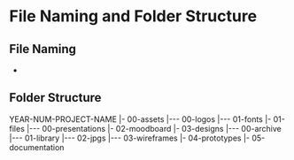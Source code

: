 # File Naming and Folder Structure

## File Naming

-

## Folder Structure
YEAR-NUM-PROJECT-NAME
|- 00-assets
|--- 00-logos
|--- 01-fonts
|- 01-files
|--- 00-presentations
|- 02-moodboard
|- 03-designs
|--- 00-archive
|--- 01-library
|--- 02-jpgs
|--- 03-wireframes
|- 04-prototypes
|- 05-documentation
